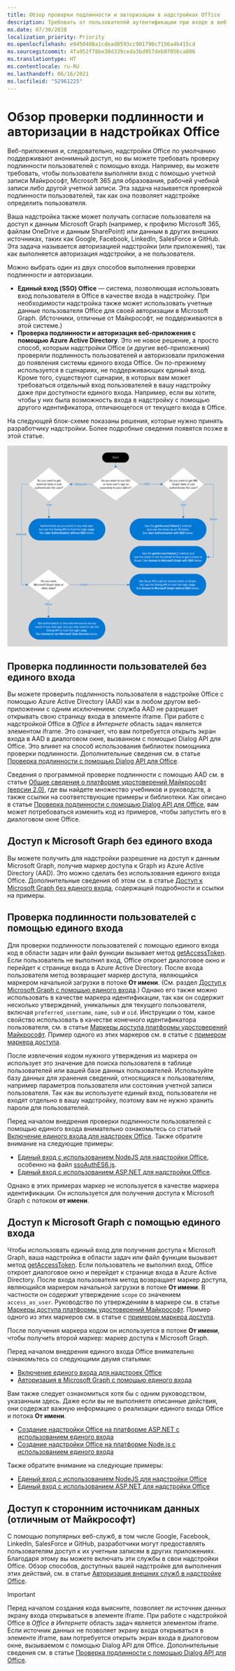 ```yaml
---
title: Обзор проверки подлинности и авторизации в надстройках Office
description: Требовать от пользователей аутентификации при входе в веб-приложения и надстройки Office.
ms.date: 07/30/2020
localization_priority: Priority
ms.openlocfilehash: e9450408a1cdead8593cc901796c7156a4b415cd
ms.sourcegitcommit: 4fa952f78be30d339ceda3bd957deb07056ca806
ms.translationtype: HT
ms.contentlocale: ru-RU
ms.lasthandoff: 06/16/2021
ms.locfileid: "52961225"
---
```

# <a name="overview-of-authentication-and-authorization-in-office-add-ins"></a>Обзор проверки подлинности и авторизации в надстройках Office

Веб-приложения и, следовательно, надстройки Office по умолчанию поддерживают анонимный доступ, но вы можете требовать проверку подлинности пользователей с помощью входа. Например, вы можете требовать, чтобы пользователи выполняли вход с помощью учетной записи Майкрософт, Microsoft 365 для образования, рабочей учебной записи либо другой учетной записи. Эта задача называется проверкой подлинности пользователей, так как она позволяет надстройке определить пользователя.

Ваша надстройка также может получать согласие пользователя на доступ к данным Microsoft Graph (например, к профилю Microsoft 365, файлам OneDrive и данным SharePoint) или данным в других внешних источниках, таких как Google, Facebook, LinkedIn, SalesForce и GitHub. Эта задача называется авторизацией надстройки (или приложения), так как выполняется авторизация *надстройки*, а не пользователя.

Можно выбрать один из двух способов выполнения проверки подлинности и авторизации.

- **Единый вход (SSO) Office** — система, позволяющая использовать вход пользователя в Office в качестве входа в надстройку. При необходимости надстройка также может использовать учетные данные пользователя Office для своей авторизации в Microsoft Graph. (Источники, отличные от Майкрософт, не поддерживаются в этой системе.)
- **Проверка подлинности и авторизация веб-приложения с помощью Azure Active Directory**. Это не новое решение, а просто способ, которым надстройки Office (и другие веб-приложения) проверяли подлинность пользователей и авторизовали приложения до появления системы единого входа Office. Он по-прежнему используется в сценариях, не поддерживающих единый вход. Кроме того, существуют сценарии, в которых вам может требоваться отдельный вход пользователей в вашу надстройку даже при доступности единого входа. Например, если вы хотите, чтобы у них была возможность входа в надстройку с помощью другого идентификатора, отличающегося от текущего входа в Office.

На следующей блок-схеме показаны решения, которые нужно принять разработчику надстройки. Более подробные сведения появятся позже в этой статье.

![Изображение с блок-схемой решений для включения проверки подлинности и авторизации в надстройках Office](../images/authflowchart.png)

## <a name="user-authentication-without-sso"></a>Проверка подлинности пользователей без единого входа

Вы можете проверить подлинность пользователя в надстройке Office с помощью Azure Active Directory (AAD) как в любом другом веб-приложении с одним исключением: служба AAD не разрешает открывать свою страницу входа в элементе iframe. При работе с надстройкой Office в *Office в Интернете* область задач является элементом iframe. Это означает, что вам потребуется открыть экран входа в AAD в диалоговом окне, вызванном с помощью Dialog API для Office. Это влияет на способ использования библиотек помощника проверки подлинности. Дополнительные сведения см. в статье [Проверка подлинности с помощью Dialog API для Office](auth-with-office-dialog-api.md).

Сведения о программной проверке подлинности с помощью AAD см. в статье [Общие сведения о платформе удостоверений Майкрософт (версии 2.0)](/azure/active-directory/develop/v2-overview), где вы найдете множество учебников и руководств, а также ссылки на соответствующие примеры и библиотеки. Как описано в статье [Проверка подлинности с помощью Dialog API для Office](auth-with-office-dialog-api.md), вам может потребоваться изменить код из примеров, чтобы запустить его в диалоговом окне Office.

## <a name="access-to-microsoft-graph-without-sso"></a>Доступ к Microsoft Graph без единого входа

Вы можете получить для надстройки разрешение на доступ к данным Microsoft Graph, получив маркер доступа к Graph из Azure Active Directory (AAD). Это можно сделать без использования единого входа Office. Дополнительные сведения об этом см. в статье [Доступ к Microsoft Graph без единого входа](authorize-to-microsoft-graph-without-sso.md), содержащей подробности и ссылки на примеры.

## <a name="user-authentication-with-sso"></a>Проверка подлинности пользователей с помощью единого входа

Для проверки подлинности пользователей с помощью единого входа код в области задач или файл функции вызывает метод [getAccessToken](/javascript/api/office-runtime/officeruntime.auth#getaccesstoken-options-). Если пользователь не выполнил вход, Office откроет диалоговое окно и перейдет к странице входа в Azure Active Directory. После входа пользователя метод возвращает маркер доступа, являющийся маркером начальной загрузки в потоке **От имени**. (См. раздел [Доступ к Microsoft Graph с помощью единого входа](#access-to-microsoft-graph-with-sso).) Однако его также можно использовать в качестве маркера идентификации, так как он содержит несколько утверждений, уникальных для текущего пользователя, включая `preferred_username`, `name`, `sub` и `oid`. Инструкции о том, какое свойство использовать в качестве конечного идентификатора пользователя, см. в статье [Маркеры доступа платформы удостоверений Майкрософт](/azure/active-directory/develop/access-tokens#payload-claims). Пример одного из этих маркеров см. в статье с [примером маркера доступа](sso-in-office-add-ins.md#example-access-token).

После извлечения кодом нужного утверждения из маркера он использует это значение для поиска пользователя в таблице пользователей или вашей базе данных пользователей. Используйте базу данных для хранения сведений, относящихся к пользователям, например параметров пользователя или состояния учетной записи пользователя. Так как вы используете единый вход, пользователи не входят отдельно в вашу надстройку, поэтому вам не нужно хранить пароли для пользователей.

Перед началом внедрения проверки подлинности пользователей с помощью единого входа внимательно ознакомьтесь со статьей [Включение единого входа для надстроек Office](sso-in-office-add-ins.md). Также обратите внимание на следующие примеры:

- [Единый вход с использованием NodeJS для надстройки Office](https://github.com/OfficeDev/Office-Add-in-NodeJS-SSO), особенно на файл [ssoAuthES6.js](https://github.com/OfficeDev/Office-Add-in-NodeJS-SSO/blob/master/Complete/public/javascripts/ssoAuthES6.js).
- [Единый вход с использованием ASP.NET для надстройки Office](https://github.com/OfficeDev/Office-Add-in-ASPNET-SSO).

Однако в этих примерах маркер не используется в качестве маркера идентификации. Он используется для получения доступа к Microsoft Graph с потоком **от имени**.

## <a name="access-to-microsoft-graph-with-sso"></a>Доступ к Microsoft Graph с помощью единого входа

Чтобы использовать единый вход для получения доступа к Microsoft Graph, ваша надстройка в области задач или файл функции вызывает метод [getAccessToken](/javascript/api/office-runtime/officeruntime.auth#getaccesstoken-options-). Если пользователь не выполнил вход, Office откроет диалоговое окно и перейдет к странице входа в Azure Active Directory. После входа пользователя метод возвращает маркер доступа, являющийся маркером начальной загрузки в потоке **От имени**. В частности он содержит утверждение `scope` со значением `access_as_user`. Руководство по утверждениям в маркере см. в статье [Маркеры доступа платформы удостоверений Майкрософт](/azure/active-directory/develop/access-tokens#payload-claims). Пример одного из этих маркеров см. в статье с [примером маркера доступа](sso-in-office-add-ins.md#example-access-token).

После получения маркера кодом он используется в потоке **От имени**, чтобы получить второй маркер: маркер доступа к Microsoft Graph.

Перед началом внедрения единого входа Office внимательно ознакомьтесь со следующими двумя статьями:

- [Включение единого входа для надстроек Office](sso-in-office-add-ins.md)
- [Авторизация в Microsoft Graph с помощью единого входа](authorize-to-microsoft-graph.md)

Вам также следует ознакомиться хотя бы с одним руководством, указанным здесь. Даже если вы не выполняете описанные действия, они содержат важную информацию о реализации единого входа Office и потока **От имени**. 

- [Создание надстройки Office на платформе ASP.NET с использованием единого входа](create-sso-office-add-ins-aspnet.md)
- [Создание надстройки Office на платформе Node.js с использованием единого входа](create-sso-office-add-ins-nodejs.md)

Также обратите внимание на следующие примеры:

- [Единый вход с использованием NodeJS для надстройки Office](https://github.com/OfficeDev/Office-Add-in-NodeJS-SSO)
- [Единый вход с использованием ASP.NET для надстройки Office](https://github.com/OfficeDev/Office-Add-in-ASPNET-SSO)

## <a name="access-to-non-microsoft-data-sources"></a>Доступ к сторонним источникам данных (отличным от Майкрософт)

С помощью популярных веб-служб, в том числе Google, Facebook, LinkedIn, SalesForce и GitHub, разработчики могут предоставлять пользователям доступ к их учетным записям в других приложениях. Благодаря этому вы можете включать эти службы в свои надстройки Office. Обзор способов, доступных вашей надстройке для выполнения этих действий, см. в статье [Авторизация внешних служб в надстройке Office](auth-external-add-ins.md).

> [!IMPORTANT]
> Перед началом создания кода выясните, позволяет ли источник данных экрану входа открываться в элементе iframe. При работе с надстройкой Office в *Office в Интернете* область задач является элементом iframe. Если источник данных не позволяет экрану входа открываться в элементе iframe, вам потребуется открыть экран входа в диалоговом окне, вызываемом с помощью Dialog API для Office. Дополнительные сведения см. в статье [Проверка подлинности с помощью Dialog API для Office](auth-with-office-dialog-api.md).
